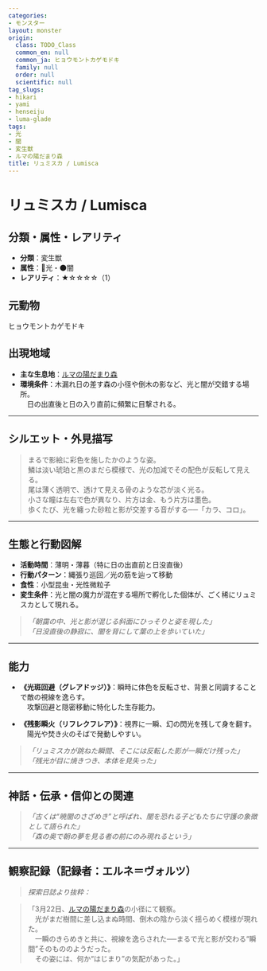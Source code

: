 ```yaml
---
categories:
- モンスター
layout: monster
origin:
  class: TODO_Class
  common_en: null
  common_ja: ヒョウモントカゲモドキ
  family: null
  order: null
  scientific: null
tag_slugs:
- hikari
- yami
- henseiju
- luma-glade
tags:
- 光
- 闇
- 変生獣
- ルマの陽だまり森
title: リュミスカ / Lumisca
---
```


# リュミスカ / Lumisca

## 分類・属性・レアリティ

* **分類**：変生獣  
* **属性**：🌟光・🌑闇  
* **レアリティ**：★☆☆☆☆（1）

## 元動物
ヒョウモントカゲモドキ

## 出現地域

* **主な生息地**：[ルマの陽だまり森](../place/luma_glade.md)  
* **環境条件**：木漏れ日の差す森の小径や倒木の影など、光と闇が交錯する場所。  
　日の出直後と日の入り直前に頻繁に目撃される。

---

## シルエット・外見描写

> まるで影絵に彩色を施したかのような姿。  
> 鱗は淡い琥珀と黒のまだら模様で、光の加減でその配色が反転して見える。  
> 尾は薄く透明で、透けて見える骨のような芯が淡く光る。  
> 小さな瞳は左右で色が異なり、片方は金、もう片方は墨色。  
> 歩くたび、光を纏った砂粒と影が交差する音がする──「カラ、コロ」。

---

## 生態と行動図解

* **活動時間**：薄明・薄暮（特に日の出直前と日没直後）
* **行動パターン**：縄張り巡回／光の筋を辿って移動  
* **食性**：小型昆虫・光性微粒子  
* **変生条件**：光と闇の魔力が混在する場所で孵化した個体が、ごく稀にリュミスカとして現れる。

> *「朝靄の中、光と影が混じる斜面にひっそりと姿を現した」*  
> *「日没直後の静寂に、闇を背にして葉の上を歩いていた」*

---

## 能力

* **《光斑回避（グレアドッジ）》**：瞬時に体色を反転させ、背景と同調することで敵の視線を逸らす。  
　攻撃回避と隠密移動に特化した生存能力。

* **《残影瞬火（リフレクフレア）》**：視界に一瞬、幻の閃光を残して身を翻す。  
　陽光や焚き火のそばで発動しやすい。

> *「リュミスカが跳ねた瞬間、そこには反転した影が一瞬だけ残った」*  
> *「残光が目に焼きつき、本体を見失った」*

---

## 神話・伝承・信仰との関連

> *「古くは“暁闇のさざめき”と呼ばれ、闇を恐れる子どもたちに守護の象徴として語られた」*  
> *「森の奥で朝の夢を見る者の前にのみ現れるという」*

---

## 観察記録（記録者：エルネ＝ヴォルツ）

> *探索日誌より抜粋：*

> 「3月22日、[ルマの陽だまり森](../place/luma_glade.md)の小径にて観察。  
　光がまだ樹間に差し込まぬ時間、倒木の陰から淡く揺らめく模様が現れた。  
　一瞬のきらめきと共に、視線を逸らされた──まるで光と影が交わる“瞬間”そのもののようだった。  
　その姿には、何か“はじまり”の気配があった。」